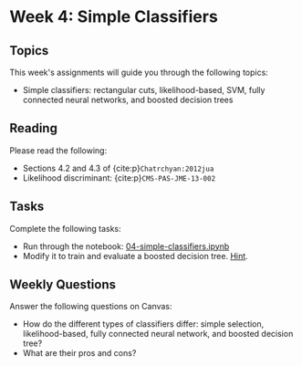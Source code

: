 # Week 4: Simple Classifiers

## Topics

This week's assignments will guide you through the following topics:
* Simple classifiers: rectangular cuts, likelihood-based, SVM, fully connected neural networks, and boosted decision trees

## Reading

Please read the following:
* Sections 4.2 and 4.3 of {cite:p}`Chatrchyan:2012jua`
* Likelihood discriminant: {cite:p}`CMS-PAS-JME-13-002`

## Tasks

Complete the following tasks:
* Run through the notebook: [04-simple-classifiers.ipynb](04-simple-classifiers.ipynb)
* Modify it to train and evaluate a boosted decision tree. [Hint](https://scikit-learn.org/stable/modules/generated/sklearn.ensemble.GradientBoostingClassifier.html).

## Weekly Questions

Answer the following questions on Canvas:
* How do the different types of classifiers differ: simple selection, likelihood-based, fully connected neural network, and boosted decision tree?
* What are their pros and cons?

```python

```
